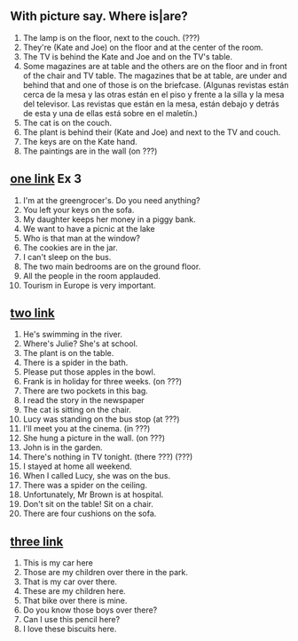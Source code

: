 ## With picture say. Where is|are?

1. The lamp is on the floor, next to the couch. (???)
2. They're (Kate and Joe) on the floor and at the center of the room.
3. The TV is behind the Kate and Joe and on the TV's table.
4. Some magazines are at table and the others are on the floor and in front of the chair and TV table. The magazines that be at table, are under and behind that and one of those is on the briefcase. (Algunas revistas están cerca de la mesa y las otras están en el piso y frente a la silla y la mesa del televisor. Las revistas que están en la mesa, están debajo y detrás de esta y una de ellas está sobre en el maletín.)
5. The cat is on the couch.
6. The plant is behind their (Kate and Joe) and next to the TV and couch.
7. The keys are on the Kate hand.
8. The paintings are in the wall (on ???)

## [one link](https://test-english.com/grammar-points/a1/at-in-on-prepositions-of-place/3/) Ex 3

1. I'm at the greengrocer's. Do you need anything?
2. You left your keys on the sofa.
3. My daughter keeps her money in a piggy bank.
4. We want to have a picnic at the lake
5. Who is that man at the window?
6. The cookies are in the jar.
7. I can't sleep on the bus.
8. The two main bedrooms are on the ground floor.
9. All the people in the room applauded.
10. Tourism in Europe is very important.

## [two link](https://www.perfect-english-grammar.com/prepositions-of-place-exercise-1.html)

1. He's swimming in the river.
2. Where's Julie? She's at school.
3. The plant is on the table.
4. There is a spider in the bath.
5. Please put those apples in the bowl.
6. Frank is in holiday for three weeks. (on ???)
7. There are two pockets in this bag.
8. I read the story in the newspaper
9. The cat is sitting on the chair.
10. Lucy was standing on the bus stop (at ???)
11. I'll meet you at the cinema. (in ???)
12. She hung a picture in the wall. (on ???)
13. John is in the garden.
14. There's nothing in TV tonight. (there ???) (???)
15. I stayed at home all weekend.
16. When I called Lucy, she was on the bus.
17. There was a spider on the ceiling.
18. Unfortunately, Mr Brown is at hospital.
19. Don't sit on the table! Sit on a chair.
20. There are four cushions on the sofa.

## [three link](https://www.curso-ingles.com/en/practice/exercises/demonstrative-pronouns)

1. This is my car here
2. Those are my children over there in the park.
3. That is my car over there.
4. These are my children here.
5. That bike over there is mine.
6. Do you know those boys over there?
7. Can I use this pencil here?
8. I love these biscuits here.
